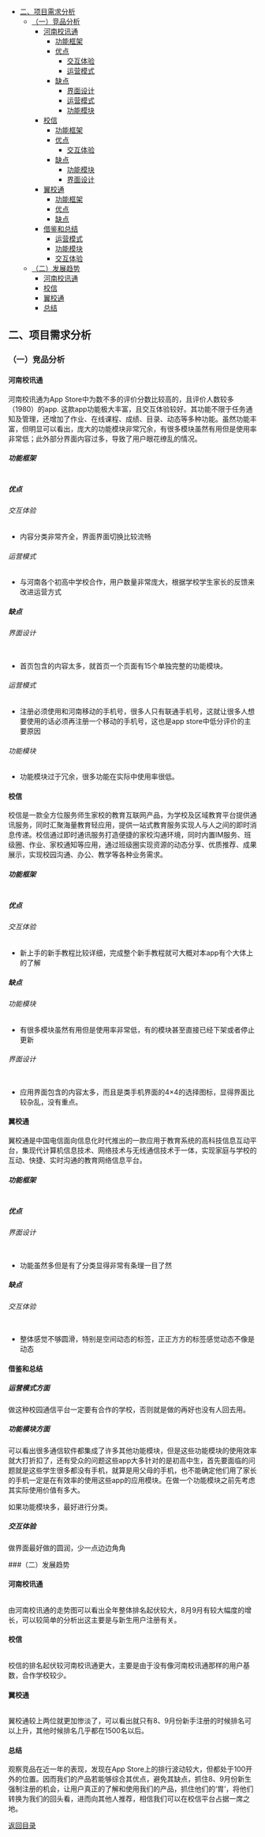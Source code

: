 - [二、项目需求分析](#op1)
	- [（一）竞品分析](#op11)
		- [河南校讯通](#op111)
			- [功能框架](#op1111)
			- [优点](#op1112)
				- [交互体验](#op11121)
				- [运营模式](#op11122)
			- [缺点](#op1113)
				- [界面设计](#op11131)
				- [运营模式](#op11132)
				- [功能模块](#op11133)
		- [校信](#op112)
			- [功能框架](#op1121)
			- [优点](#op1122)
				- [交互体验](#op11221)
			- [缺点](#op1123)
				- [功能模块](#op11231)
				- [界面设计](#op11232)
		- [翼校通](#op113)
			- [功能框架](#op1131)
			- [优点](#op1132)
			- [缺点](#op1133)
		- [借鉴和总结](#op114)
			- [运营模式](#op1141)
			- [功能模块](#op1142)
			- [交互体验](#op1143)
	- [（二）发展趋势](#op12)
		- [河南校讯通](#op121)
		- [校信](#op122)
		- [翼校通](#op123)
		- [总结](#op124)
<span id="op1"></span>

##  二、项目需求分析
<span id="op11"></span>

### （一）竞品分析

<span id="op111"></span>

#### 河南校讯通

河南校讯通为App Store中为数不多的评价分数比较高的，且评价人数较多（1980）的app. 这款app功能极大丰富，且交互体验较好。其功能不限于任务通知及管理，还增加了作业、在线课程、成绩、目录、动态等多种功能。虽然功能丰富，但明显可以看出，庞大的功能模块非常冗余，有很多模块虽然有用但是使用率非常低；此外部分界面内容过多，导致了用户眼花缭乱的情况。
<span id="op1111"></span>

##### 功能框架

![]()

<span id="op1112"></span>
##### 优点
<span id="op11121"></span>
###### 交互体验
- 内容分类非常齐全，界面界面切换比较流畅
<span id="op11122"></span>
###### 运营模式
- 与河南各个初高中学校合作，用户数量非常庞大，根据学校学生家长的反馈来改进运营方式
<span id="op1113"></span>

##### 缺点
<span id="op11131"></span>
###### 界面设计

![]()

- 首页包含的内容太多，就首页一个页面有15个单独完整的功能模块。
<span id="op11132"></span>
###### 运营模式
- 注册必须使用和河南移动的手机号，很多人只有联通手机号，这就让很多人想要使用的话必须再注册一个移动的手机号，这也是app store中低分评价的主要原因
<span id="op11133"></span>
###### 功能模块
- 功能模块过于冗余，很多功能在实际中使用率很低。

<span id="op112"></span>
#### 校信

校信是一款全方位服务师生家校的教育互联网产品，为学校及区域教育平台提供通讯服务，同时汇聚海量教育轻应用，提供一站式教育服务实现人与人之间的即时消息传递。校信通过即时通讯服务打造便捷的家校沟通环境，同时内置IM服务、班级圈、作业、家校通知等应用，通过班级圈实现资源的动态分享、优质推荐、成果展示，实现校园沟通、办公、教学等各种业务需求。
<span id="op1121"></span>
##### 功能框架

![]()

<span id="op1122"></span>

##### 优点
<span id="op11221"></span>
###### 交互体验
- 新上手的新手教程比较详细，完成整个新手教程就可大概对本app有个大体上的了解

<span id="op1123"></span>
##### 缺点
<span id="op11231"></span>
###### 功能模块
- 有很多模块虽然有用但是使用率非常低，有的模块甚至直接已经下架或者停止更新
<span id="op11232"></span>
###### 界面设计

![]()

- 应用界面包含的内容太多，而且是类手机界面的4×4的选择图标，显得界面比较杂乱，没有重点。

<span id="op113"></span>

#### 翼校通
翼校通是中国电信面向信息化时代推出的一款应用于教育系统的高科技信息互动平台，集现代计算机信息技术、网络技术与无线通信技术于一体，实现家庭与学校的互动、快捷、实时沟通的教育网络信息平台。
<span id="op1131"></span>
##### 功能框架

![]()

<span id="op1132"></span>

##### 优点
<span id="op11321"></span>
###### 界面设计
![]()

- 功能虽然多但是有了分类显得非常有条理一目了然

<span id="op1133"></span>
##### 缺点
<span id="op11331"></span>
###### 交互体验

![]()

- 整体感觉不够圆滑，特别是空间动态的标签，正正方方的标签感觉动态不像是动态

<span id="op114"></span>
#### 借鉴和总结


<span id="op1141"></span>
##### 运营模式方面

做这种校园通信平台一定要有合作的学校，否则就是做的再好也没有人回去用。

<span id="op1142"></span>
##### 功能模块方面

可以看出很多通信软件都集成了许多其他功能模块，但是这些功能模块的使用效率就大打折扣了，还有受众的问题这些app大多针对的是初高中生，首先要面临的问题就是这些学生很多都没有手机，就算是用父母的手机，也不能确定他们用了家长的手机一定是在有效率的使用这些app的应用模块。在做一个功能模块之前先考虑其实际使用价值有多大。

如果功能模块多，最好进行分类。

<span id="op1143"></span>
##### 交互体验

做界面最好做的圆润，少一点边边角角

<span id="op12"></span>
###（二）发展趋势

<span id="op121"></span>
#### 河南校讯通

![]()

由河南校讯通的走势图可以看出全年整体排名起伏较大，8月9月有较大幅度的增长，可以较简单的分析出这主要是与新生用户注册有关。

<span id="op122"></span>
#### 校信

![]()

校信的排名起伏较河南校讯通更大，主要是由于没有像河南校讯通那样的用户基数，合作学校较少。

<span id="op123"></span>
#### 翼校通

![]()

翼校通较上两位就更加惨淡了，可以看出就只有8、9月份新手注册的时候排名可以上升，其他时候排名几乎都在1500名以后。

<span id="op124"></span>
#### 总结

观察竞品在近一年的表现，发现在App Store上的排行波动较大，但都处于100开外的位置。因而我们的产品若能够综合其优点，避免其缺点，抓住8、9月份新生强制注册的机会，让用户真正的了解和使用我们的产品，抓住他们的‘胃’，将他们转换为我们的回头看，进而向其他人推荐，相信我们可以在校信平台占据一席之地。

[返回目录](README.md)


